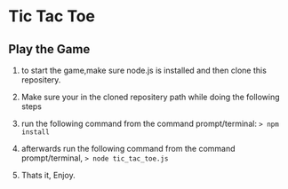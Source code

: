 # Tic Tac Toe 






##  Play the Game

1. to start the game,make sure node.js is installed and then clone this repositery.

2. Make sure your in the cloned repositery path while doing the following steps

3. run the following command from the command prompt/terminal: ```> npm install```

4. afterwards run the following command from the command prompt/terminal, ```> node tic_tac_toe.js```

5. Thats it, Enjoy.

